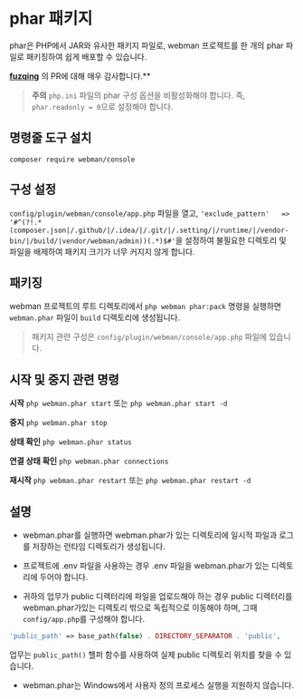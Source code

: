 # phar 패키지

phar은 PHP에서 JAR와 유사한 패키지 파일로, webman 프로젝트를 한 개의 phar 파일로 패키징하여 쉽게 배포할 수 있습니다.

**[fuzqing](https://github.com/fuzqing)** 의 PR에 대해 매우 감사합니다.**

> **주의**
> `php.ini` 파일의 phar 구성 옵션을 비활성화해야 합니다. 즉, `phar.readonly = 0`으로 설정해야 합니다.

## 명령줄 도구 설치
`composer require webman/console`

## 구성 설정
`config/plugin/webman/console/app.php` 파일을 열고, `'exclude_pattern'   => '#^(?!.*(composer.json|/.github/|/.idea/|/.git/|/.setting/|/runtime/|/vendor-bin/|/build/|vendor/webman/admin))(.*)$#'`을 설정하여 불필요한 디렉토리 및 파일을 배제하여 패키지 크기가 너무 커지지 않게 합니다.

## 패키징
webman 프로젝트의 루트 디렉토리에서 `php webman phar:pack` 명령을 실행하면 `webman.phar` 파일이 `build` 디렉토리에 생성됩니다.

> 패키지 관련 구성은 `config/plugin/webman/console/app.php` 파일에 있습니다.

## 시작 및 중지 관련 명령
**시작**
`php webman.phar start` 또는 `php webman.phar start -d`

**중지**
`php webman.phar stop`

**상태 확인**
`php webman.phar status`

**연결 상태 확인**
`php webman.phar connections`

**재시작**
`php webman.phar restart` 또는 `php webman.phar restart -d`

## 설명
* webman.phar를 실행하면 webman.phar가 있는 디렉토리에 일시적 파일과 로그를 저장하는 런타임 디렉토리가 생성됩니다.

* 프로젝트에 .env 파일을 사용하는 경우 .env 파일을 webman.phar가 있는 디렉토리에 두어야 합니다.

* 귀하의 업무가 public 디렉터리에 파일을 업로드해야 하는 경우 public 디렉터리를 webman.phar가있는 디렉토리 밖으로 독립적으로 이동해야 하며, 그때 `config/app.php`를 구성해야 합니다.
```php
'public_path' => base_path(false) . DIRECTORY_SEPARATOR . 'public',
```
업무는 `public_path()` 헬퍼 함수를 사용하여 실제 public 디렉토리 위치를 찾을 수 있습니다.

* webman.phar는 Windows에서 사용자 정의 프로세스 실행을 지원하지 않습니다.
